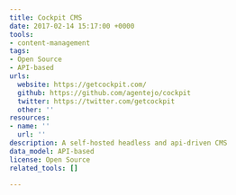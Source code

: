 ```yaml
---
title: Cockpit CMS
date: 2017-02-14 15:17:00 +0000
tools:
- content-management
tags:
- Open Source
- API-based
urls:
  website: https://getcockpit.com/
  github: https://github.com/agentejo/cockpit
  twitter: https://twitter.com/getcockpit
  other: ''
resources:
- name: ''
  url: ''
description: A self-hosted headless and api-driven CMS
data_model: API-based
license: Open Source
related_tools: []

---
```

